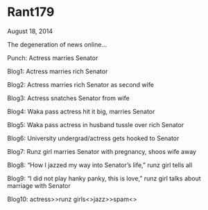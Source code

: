 # Rant179


August 18, 2014

The degeneration of news online…

Punch: Actress marries Senator

Blog1: Actress marries rich Senator

Blog2: Actress marries rich Senator as second wife

Blog3: Actress snatches Senator from wife

Blog4: Waka pass actress hit it big, marries Senator

Blog5: Waka pass actress in husband tussle over rich Senator

Blog6: University undergrad/actress gets hooked to Senator

Blog7: Runz girl marries Senator with pregnancy, shoos wife away

Blog8: “How I jazzed my way into Senator’s life,” runz girl tells all

Blog9: “I did not play hanky panky, this is love,” runz girl talks about marriage with Senator

Blog10: actress>>runz girls<<senator>>jazz>>spam<<spam>>